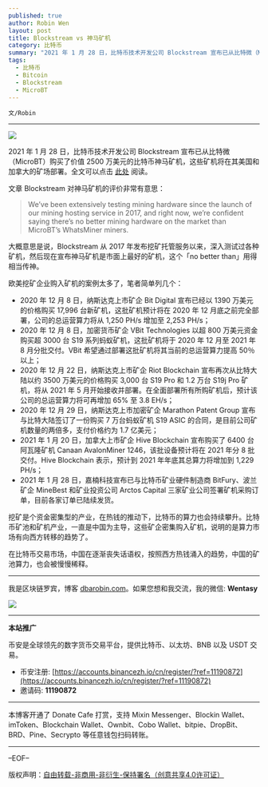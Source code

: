 ```yaml
---
published: true
author: Robin Wen
layout: post
title: Blockstream vs 神马矿机
category: 比特币
summary: "2021 年 1 月 28 日，比特币技术开发公司 Blockstream 宣布已从比特微（MicroBT）购买了价值 2500 万美元的比特币神马矿机，这些矿机将在其美国和加拿大的矿场部署。全文可以点击此处阅读。挖矿是个资金密集型的产业，在热钱的推动下，比特币的算力也会持续攀升。比特币矿池和矿机产业，一直是中国为主导，这些矿企密集购入矿机，说明的是算力市场有向西方转移的趋势了。在比特币交易市场，中国在逐渐丧失话语权，按照西方热钱涌入的趋势，中国的矿池算力，也会被慢慢稀释。"
tags:
  - 比特币
  - Bitcoin
  - Blockstream
  - MicroBT
---
```


`文/Robin`

***

![](https://cdn.dbarobin.com/upj2z77.png)

2021 年 1 月 28 日，比特币技术开发公司 Blockstream 宣布已从比特微（MicroBT）购买了价值 2500 万美元的比特币神马矿机，这些矿机将在其美国和加拿大的矿场部署。全文可以点击 [此处](https://blockstream.com/2021/01/27/en-blockstream-purchase-25m-usd-of-bitcoin-mining-hardware-from-microbt/) 阅读。

文章 Blockstream 对神马矿机的评价非常有意思：

> We’ve been extensively testing mining hardware since the launch of our mining hosting service in 2017, and right now, we’re confident saying there’s no better mining hardware on the market than MicroBT’s WhatsMiner miners.

大概意思是说，Blockstream 从 2017 年发布挖矿托管服务以来，深入测试过各种矿机，然后现在宣布神马矿机是市面上最好的矿机，这个「no better than」用得相当传神。

欧美挖矿企业购入矿机的案例太多了，笔者简单列几个：

* 2020 年 12 月 8 日，纳斯达克上市矿企 Bit Digital 宣布已经以 1390 万美元的价格购买 17,996 台新矿机，这批矿机预计将在 2020 年 12 月底之前完全部署，公司的总运营算力将从 1,250 PH/s 增加至 2,253 PH/s；
* 2020 年 12 月 8 日，加密货币矿企 VBit Technologies 以超 800 万美元资金购买超 3000 台 S19 系列蚂蚁矿机，这批矿机将于 2020 年 12 月至 2021 年 8 月分批交付。VBit 希望通过部署这批矿机将其当前的总运营算力提高 50％以上；
* 2020 年 12 月 22 日，纳斯达克上市矿企 Riot Blockchain 宣布再次从比特大陆以约 3500 万美元的价格购买 3,000 台 S19 Pro 和 1.2 万台 S19j Pro 矿机，将从 2021 年 5 月开始接收并部署。在全面部署所有所购矿机后，预计该公司的总运营算力将可再增加 65% 至 3.8 EH/s；
* 2020 年 12 月 29 日，纳斯达克上市加密矿企 Marathon Patent Group 宣布与比特大陆签订了一份购买 7 万台蚂蚁矿机 S19 ASIC 的合同，是目前公司矿机数量的两倍多，支付价格约为 1.7 亿美元；
* 2021 年 1 月 20 日，加拿大上市矿企 Hive Blockchain 宣布购买了 6400 台阿瓦隆矿机 Canaan AvalonMiner 1246，该批设备预计将在 2021 年分 8 批交付。Hive Blockchain 表示，预计到 2021 年年底其总算力将增加到 1,229 PH/s；
* 2021 年 1 月 28 日，嘉楠科技宣布已与比特币矿业硬件制造商 BitFury、波兰矿企 MineBest 和矿业投资公司 Arctos Capital 三家矿业公司签署矿机采购订单，目前各家订单已陆续发货。

挖矿是个资金密集型的产业，在热钱的推动下，比特币的算力也会持续攀升。比特币矿池和矿机产业，一直是中国为主导，这些矿企密集购入矿机，说明的是算力市场有向西方转移的趋势了。

在比特币交易市场，中国在逐渐丧失话语权，按照西方热钱涌入的趋势，中国的矿池算力，也会被慢慢稀释。

***

我是区块链罗宾，博客 [dbarobin.com](https://dbarobin.com/)。如果您想和我交流，我的微信: **Wentasy**

![](https://cdn.dbarobin.com/v4yywe2.png)

***

**本站推广**

币安是全球领先的数字货币交易平台，提供比特币、以太坊、BNB 以及 USDT 交易。

* 币安注册: [https://accounts.binancezh.io/cn/register/?ref=11190872](https://accounts.binancezh.io/cn/register/?ref=11190872)
* 邀请码: **11190872**

***

本博客开通了 Donate Cafe 打赏，支持 Mixin Messenger、Blockin Wallet、imToken、Blockchain Wallet、Ownbit、Cobo Wallet、bitpie、DropBit、BRD、Pine、Secrypto 等任意钱包扫码转账。

<center>
    <div class="--donate-button"
         data-button-id="f8b9df0d-af9a-460d-8258-d3f435445075"
    ></div>
</center>

***

–EOF–

版权声明：[自由转载-非商用-非衍生-保持署名（创意共享4.0许可证）](http://creativecommons.org/licenses/by-nc-nd/4.0/deed.zh)
